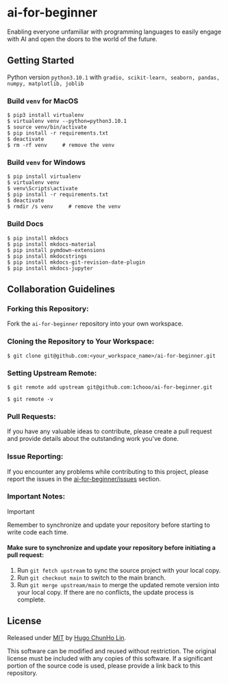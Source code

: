 # ai-for-beginner

Enabling everyone unfamiliar with programming languages to easily engage with AI and open the doors to the world of the future.

## Getting Started
Python version `python3.10.1` with `gradio, scikit-learn, seaborn, pandas, numpy, matplotlib, joblib`

### Build `venv` for **MacOS**
```shell
$ pip3 install virtualenv
$ virtualenv venv --python=python3.10.1
$ source venv/bin/activate
$ pip install -r requirements.txt
$ deactivate
$ rm -rf venv     # remove the venv
```

### Build `venv` for Windows
```shell
$ pip install virtualenv
$ virtualenv venv
$ venv\Scripts\activate
$ pip install -r requirements.txt
$ deactivate
$ rmdir /s venv     # remove the venv
```
### Build Docs
```shell
$ pip install mkdocs
$ pip install mkdocs-material
$ pip install pymdown-extensions
$ pip install mkdocstrings
$ pip install mkdocs-git-revision-date-plugin
$ pip install mkdocs-jupyter
```

## Collaboration Guidelines

### Forking this Repository:

Fork the `ai-for-beginner` repository into your own workspace.

### Cloning the Repository to Your Workspace:

```shell
$ git clone git@github.com:<your_workspace_name>/ai-for-beginner.git
```

### Setting Upstream Remote:
```shell=
$ git remote add upstream git@github.com:1chooo/ai-for-beginner.git

$ git remote -v
```
### Pull Requests:
If you have any valuable ideas to contribute, please create a pull request and provide details about the outstanding work you've done.

### Issue Reporting:
If you encounter any problems while contributing to this project, please report the issues in the [ai-for-beginner/issues](https://github.com/1chooo/ai-for-beginner/issues) section.

### Important Notes:
> [!IMPORTANT]  
> Remember to synchronize and update your repository before starting to write code each time.

#### Make sure to synchronize and update your repository before initiating a pull request:
1. Run `git fetch upstream` to sync the source project with your local copy.
2. Run `git checkout main` to switch to the main branch.
3. Run `git merge upstream/main` to merge the updated remote version into your local copy. If there are no conflicts, the update process is complete.

## License
Released under [MIT](./LICENSE) by [Hugo ChunHo Lin](https://github.com/1chooo).

This software can be modified and reused without restriction.
The original license must be included with any copies of this software.
If a significant portion of the source code is used, please provide a link back to this repository.
